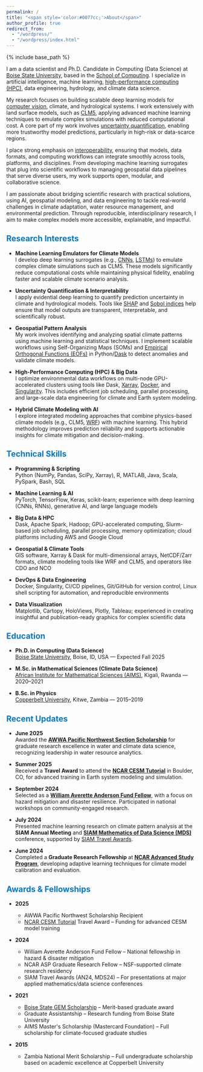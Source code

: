 ```yaml
---
permalink: /
title: "<span style='color:#0077cc;'>About</span>"
author_profile: true
redirect_from: 
  - "/wordpress/"
  - "/wordpress/index.html"
---
```


{% include base_path %}

I am a data scientist and Ph.D. Candidate in Computing (Data Science) at [Boise State University](https://www.boisestate.edu/), based in the [School of Computing](https://www.boisestate.edu/computing/). I specialize in artificial intelligence, machine learning, [high-performance computing (HPC)](https://www.ibm.com/think/topics/hpc), data engineering, hydrology, and climate data science.

My research focuses on building scalable deep learning models for [computer vision](https://www.ibm.com/think/topics/computer-vision), climate, and hydrological systems. I work extensively with land surface models, such as [CLM5](https://www.cesm.ucar.edu/models/clm), applying advanced machine learning techniques to emulate complex simulations with reduced computational cost. A core part of my work involves [uncertainty quantification](https://en.wikipedia.org/wiki/Uncertainty_quantification), enabling more trustworthy model predictions, particularly in high-risk or data-scarce regions.

I place strong emphasis on [interoperability](https://www.ogc.org/about/interoperability/), ensuring that models, data formats, and computing workflows can integrate smoothly across tools, platforms, and disciplines. From developing machine learning surrogates that plug into scientific workflows to managing geospatial data pipelines that serve diverse users, my work supports open, modular, and collaborative science.

I am passionate about bridging scientific research with practical solutions, using AI, geospatial modeling, and data engineering to tackle real-world challenges in climate adaptation, water resource management, and environmental prediction. Through reproducible, interdisciplinary research, I aim to make complex models more accessible, explainable, and impactful.

## <span style='color:#0077cc;'>Research Interests</span>

- **Machine Learning Emulators for Climate Models**  
  I develop deep learning surrogates (e.g., [CNNs](https://www.ibm.com/think/topics/convolutional-neural-networks), [LSTMs](https://developer.nvidia.com/discover/lstm)) to emulate complex climate simulations such as CLM5. These models significantly reduce computational costs while maintaining physical fidelity, enabling faster and scalable climate scenario analysis.

- **Uncertainty Quantification & Interpretability**  
  I apply evidential deep learning to quantify prediction uncertainty in climate and hydrological models. Tools like [SHAP](https://shap.readthedocs.io/en/latest/) and [Sobol indices](https://docs.scipy.org/doc/scipy/reference/generated/scipy.stats.sobol_indices.html) help ensure that model outputs are transparent, interpretable, and scientifically robust.

- **Geospatial Pattern Analysis**  
  My work involves identifying and analyzing spatial climate patterns using machine learning and statistical techniques. I implement scalable workflows using Self-Organizing Maps (SOMs) and [Empirical Orthogonal Functions (EOFs)](https://ajdawson.github.io/eof2/eofs.html) in Python/[Dask](https://www.dask.org/) to detect anomalies and validate climate models.

- **High-Performance Computing (HPC) & Big Data**  
  I optimize environmental data workflows on multi-node GPU-accelerated clusters using tools like Dask, [Xarray](https://docs.xarray.dev/en/stable/), [Docker](https://www.docker.com/), and [Singularity](https://docs.sylabs.io/guides/3.5/user-guide/introduction.html). This includes efficient job scheduling, parallel processing, and large-scale data engineering for climate and Earth system modeling.

- **Hybrid Climate Modeling with AI**  
  I explore integrated modeling approaches that combine physics-based climate models (e.g., CLM5, [WRF](https://www.mmm.ucar.edu/models/wrf)) with machine learning. This hybrid methodology improves prediction reliability and supports actionable insights for climate mitigation and decision-making.

## <span style='color:#0077cc;'>Technical Skills</span>

- **Programming & Scripting**  
  Python (NumPy, Pandas, SciPy, Xarray), R, MATLAB, Java, Scala, PySpark, Bash, SQL

- **Machine Learning & AI**  
  PyTorch, TensorFlow, Keras, scikit-learn; experience with deep learning (CNNs, RNNs), generative AI, and large language models

- **Big Data & HPC**  
  Dask, Apache Spark, Hadoop; GPU-accelerated computing, Slurm-based job scheduling, parallel processing, memory optimization; cloud platforms including AWS and Google Cloud

- **Geospatial & Climate Tools**  
  GIS software, Xarray & Dask for multi-dimensional arrays, NetCDF/Zarr formats, climate modeling tools like WRF and CLM5, and operators like CDO and NCO

- **DevOps & Data Engineering**  
  Docker, Singularity, CI/CD pipelines, Git/GitHub for version control, Linux shell scripting for automation, and reproducible environments

- **Data Visualization**  
  Matplotlib, Cartopy, HoloViews, Plotly, Tableau; experienced in creating insightful and publication-ready graphics for complex scientific data


## <span style='color:#0077cc;'>Education</span>

- **Ph.D. in Computing (Data Science)**  
  [Boise State University](https://www.boisestate.edu/), Boise, ID, USA — Expected Fall 2025  

- **M.Sc. in Mathematical Sciences (Climate Data Science)**  
  [African Institute for Mathematical Sciences (AIMS)](https://aims.ac.rw/), Kigali, Rwanda — 2020–2021  

- **B.Sc. in Physics**  
  [Copperbelt University](https://www.cbu.ac.zm/), Kitwe, Zambia — 2015–2019  

## <span style='color:#0077cc;'>Recent Updates</span>

- **June 2025**  
  Awarded the **[AWWA Pacific Northwest Section Scholarship](https://www.pnws-awwa.org/careers/scholarship-application/)** for graduate research excellence in water and climate data science, recognizing leadership in water resource analytics.

- **Summer 2025**  
  Received a **Travel Award** to attend the **[NCAR CESM Tutorial](https://www.cesm.ucar.edu/events/tutorials)** in Boulder, CO, for advanced training in Earth system modeling and simulation.

- **September 2024**  
  Selected as a **[William Averette Anderson Fund Fellow](https://billandersonfund.org/)**, with a focus on hazard mitigation and disaster resilience. Participated in national workshops on community-engaged research.

- **July 2024**  
  Presented machine learning research on climate pattern analysis at the **SIAM Annual Meeting** and **[SIAM Mathematics of Data Science (MDS)](https://www.siam.org/conferences-events/past-event-archive/mds24/)** conference, supported by [SIAM Travel Awards](https://www.siam.org/conferences-events/conference-support/travel-and-registration-support/).

- **June 2024**  
  Completed a **Graduate Research Fellowship** at **[NCAR Advanced Study Program](https://edec.ucar.edu/advanced-study-program)**, developing adaptive learning techniques for climate model calibration and evaluation.


## <span style='color:#0077cc;'>Awards & Fellowships</span>

- **2025**  
  - AWWA Pacific Northwest Scholarship Recipient   
  - [NCAR CESM Tutorial](https://www.cesm.ucar.edu/events/tutorials/cesm) Travel Award – Funding for advanced CESM model training

- **2024**  
  - William Averette Anderson Fund Fellow – National fellowship in hazard & disaster mitigation  
  - NCAR ASP Graduate Research Fellow – NSF-supported climate research residency  
  - SIAM Travel Awards (AN24, MDS24) – For presentations at major applied mathematics/data science conferences

- **2021**  
  - [Boise State GEM Scholarship](https://www.boisestate.edu/graduatecollege/funding/merit-based-gem-scholarship/) – Merit-based graduate award  
  - Graduate Assistantship – Research funding from Boise State University  
  - AIMS Master's Scholarship (Mastercard Foundation) – Full scholarship for climate-focused graduate studies

- **2015**  
  - Zambia National Merit Scholarship – Full undergraduate scholarship based on academic excellence at Copperbelt University

